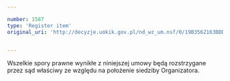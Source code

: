 ```yaml
---

number: 1587
type: 'Register item'
original_uri: 'http://decyzje.uokik.gov.pl/nd_wz_um.nsf/0/19B3562163BDD6BFC12575900044FF07?OpenDocument'


---
```


Wszelkie spory prawne wynikłe z niniejszej umowy będą rozstrzygane przez sąd właściwy ze względu na położenie siedziby Organizatora.
